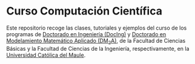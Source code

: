 # Curso Computación Científica

Este repositorio recoge las clases, tutoriales y ejemplos del curso de los programas de [Doctorado en Ingeniería (DocIng)](http://www.docing.ucm.cl/index.html) y 
[Doctorado en Modelamiento Matemático Aplicado (DM<sub>2</sub>A)](http://vrip.ucm.cl/doctorado-en-modelamiento-matematico-aplicado/), de la Facultad de Ciencias Básicas y la Facultad de Ciencias de la Ingeniería, respectivamente,
en la [Universidad Católica del Maule](www.ucm.cl).
